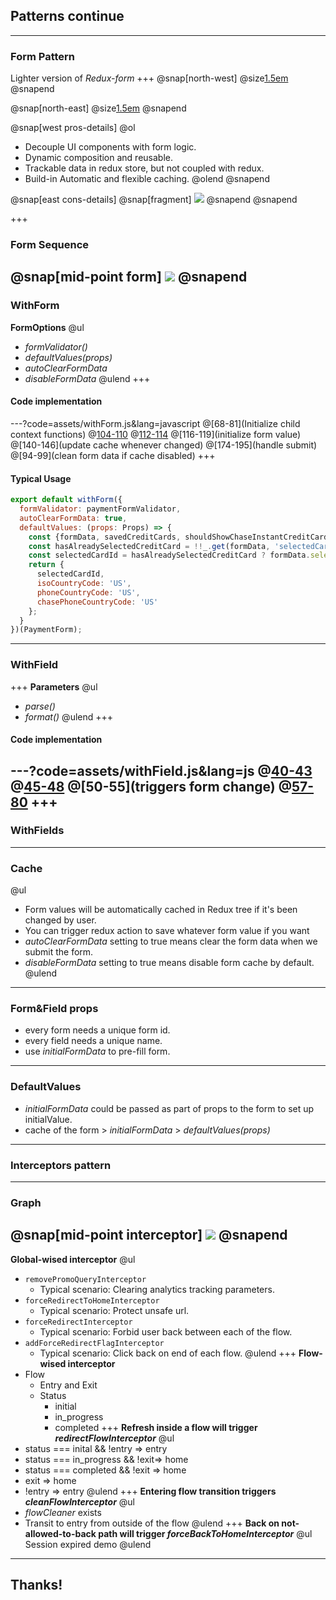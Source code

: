 ## Patterns continue
---
### Form Pattern
Lighter version of *Redux-form*
+++
@snap[north-west]
@size[1.5em](Pros)
@snapend

@snap[north-east]
@size[1.5em](Cons)
@snapend

@snap[west pros-details]
@ol
- Decouple UI components with form logic. 
- Dynamic composition and reusable.
- Trackable data in redux store, but not coupled with redux.
- Build-in Automatic and flexible caching.
@olend
@snapend

@snap[east cons-details]
@snap[fragment]
![](./assets/no-cons.jpg)
@snapend
@snapend

+++
### Form Sequence
@snap[mid-point form]
![](./assets/form.svg)
@snapend
---
### WithForm
**FormOptions**
@ul
- *formValidator()*
- *defaultValues(props)*
- *autoClearFormData*
- *disableFormData*
@ulend
+++
#### Code implementation
---?code=assets/withForm.js&lang=javascript
@[68-81](Initialize child context functions)
@[104-110](`register`)
@[112-114](`unregister`)
@[116-119](initialize form value)
@[140-146](update cache whenever changed)
@[174-195](handle submit)
@[94-99](clean form data if cache disabled)
+++
#### Typical Usage
```javascript
export default withForm({
  formValidator: paymentFormValidator,
  autoClearFormData: true,
  defaultValues: (props: Props) => {
    const {formData, savedCreditCards, shouldShowChaseInstantCreditCard, shouldShowPayPal} = props;
    const hasAlreadySelectedCreditCard = !!_.get(formData, 'selectedCardId');
    const selectedCardId = hasAlreadySelectedCreditCard ? formData.selectedCardId : getDefaultValueForSelectedCreditCard(savedCreditCards, shouldShowChaseInstantCreditCard, !shouldShowPayPal);
    return {
      selectedCardId,
      isoCountryCode: 'US',
      phoneCountryCode: 'US',
      chasePhoneCountryCode: 'US'
    };
  }
})(PaymentForm);
```
---
### WithField
+++
**Parameters**
@ul
- *parse()*
- *format()* 
@ulend
+++
#### Code implementation
---?code=assets/withField.js&lang=js
@[40-43](`register`)
@[45-48](`unregister`)
@[50-55](triggers form change)
@[57-80](render)
+++
---
### WithFields
---
### Cache
@ul
- Form values will be automatically cached in Redux tree if it's been changed by user.
- You can trigger redux action to save whatever form value if you want
- *autoClearFormData* setting to true means clear the form data when we submit the form.
- *disableFormData* setting to true means disable form cache by default.
@ulend
---
### Form&Field props
- every form needs a unique form id.
- every field needs a unique name.
- use *initialFormData* to pre-fill form.
---
### DefaultValues
- *initialFormData* could be passed as part of props to the form to set up initialValue.
- cache of the form > *initialFormData* > *defaultValues(props)*
---

### Interceptors pattern
---
### Graph
@snap[mid-point interceptor]
![](./assets/interceptor.svg)
@snapend
---
**Global-wised interceptor**
@ul
- `removePromoQueryInterceptor`
  - Typical scenario: Clearing analytics tracking parameters.
- `forceRedirectToHomeInterceptor`
  - Typical scenario: Protect unsafe url.
- `forceRedirectInterceptor`
  - Typical scenario: Forbid user back between each of the flow.
- `addForceRedirectFlagInterceptor`
  - Typical scenario: Click back on end of each flow.
@ulend
+++
**Flow-wised interceptor**
- Flow
  - Entry and Exit
  - Status
    - initial
    - in_progress
    - completed
+++
**Refresh inside a flow will trigger *redirectFlowInterceptor***
@ul
- status === inital && !entry => entry
- status === in_progress && !exit=> home
- status === completed && !exit => home
- exit => home
- !entry => entry 
@ulend
+++
**Entering flow transition triggers *cleanFlowInterceptor***
@ul
- *flowCleaner* exists
- Transit to entry from outside of the flow
@ulend
+++
**Back on not-allowed-to-back path will trigger *forceBackToHomeInterceptor***
@ul
Session expired demo
@ulend
---
## Thanks!

